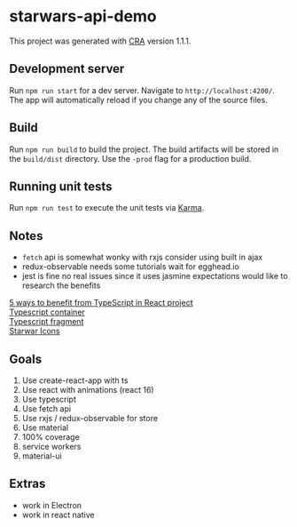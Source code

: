 # starwars-api-demo

This project was generated with [CRA](https://github.com/angular/angular-cli) version 1.1.1.

## Development server

Run `npm run start` for a dev server. Navigate to `http://localhost:4200/`. The app will automatically reload if you change any of the source files.

## Build

Run `npm run build` to build the project. The build artifacts will be stored in the `build/dist` directory. Use the `-prod` flag for a production build.

## Running unit tests

Run `npm run test` to execute the unit tests via [Karma](https://karma-runner.github.io).

## Notes

* `fetch` api is somewhat wonky with rxjs consider using built in ajax
* redux-observable needs some tutorials wait for egghead.io
* jest is fine no real issues since it uses jasmine expectations would like to research the benefits

[5 ways to benefit from TypeScript in React project](https://brightinventions.pl/blog/5-ways-to-benefit-from-typescript-in-react/)  
[Typescript container](https://github.com/cbrevik/react-native-typescript-starter/blob/master/src/containers/Counter.tsx)  
[Typescript fragment](https://blog.mariusschulz.com/2018/02/09/typescript-2-6-jsx-fragment-syntax)  
[Starwar Icons](http://starwarsglyphicons.com/)

## Goals

1. Use create-react-app with ts
2. Use react with animations (react 16)
3. Use typescript
4. Use fetch api
5. Use rxjs / redux-observable for store
6. Use material
7. 100% coverage
8. service workers
9. material-ui

## Extras

* work in Electron
* work in react native
